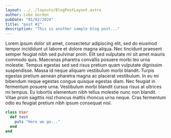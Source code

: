 ```yaml
---
layout: ../../layouts/BlogPostLayout.astro
author: Luke Gordon
pubDate: "01/02/2024"
title: "post #2"
description: "This is another sample blog post..."
---
```


Lorem ipsum dolor sit amet, consectetur adipiscing elit, sed do eiusmod tempor incididunt ut labore et dolore magna aliqua. Nec tincidunt praesent semper feugiat nibh sed pulvinar proin. Elit sed vulputate mi sit amet mauris commodo quis. Maecenas pharetra convallis posuere morbi leo urna molestie. Tempus egestas sed sed risus pretium quam vulputate dignissim suspendisse. Massa id neque aliquam vestibulum morbi blandit. Turpis egestas pretium aenean pharetra magna ac placerat vestibulum. In eu mi bibendum neque egestas congue quisque egestas diam. Nec feugiat in fermentum posuere urna. Vestibulum morbi blandit cursus risus at ultrices mi tempus. Eu lobortis elementum nibh tellus molestie nunc non blandit. Vitae proin sagittis nisl rhoncus mattis rhoncus urna neque. Cras fermentum odio eu feugiat pretium nibh ipsum consequat nisl.

```rb {2-4}
class User
  def test
    puts "Here we go..."
  end
end
```

